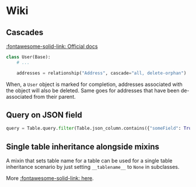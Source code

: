 Wiki
===

Cascades
---

[:fontawesome-solid-link: Official docs](https://docs.sqlalchemy.org/en/13/orm/cascades.html)

```python
class User(Base):
    # ...

    addresses = relationship("Address", cascade="all, delete-orphan")
```

When, a `User` object is marked for completion, addresses associated with the
object will also be deleted. Same goes for addresses that have been
de-associated from their parent.


Query on JSON field
---

```python
query = Table.query.filter(Table.json_column.contains({"someField": True}))
```

Single table inheritance alongside mixins
---

A mixin that sets table name for a table can be used for a single table
inheritance scenario by just setting `__tablename__` to `None` in subclasses.

More [:fontawesome-solid-link:
here](https://docs.sqlalchemy.org/en/13/orm/extensions/declarative/mixins.html#controlling-table-inheritance-with-mixins).
